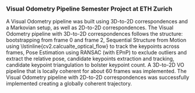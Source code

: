 ### Visual Odometry Pipeline Semester Project at ETH Zurich ###

A Visual Odometry pipeline was built using 3D-to-2D correspondences and a Markovian setup, as well as 2D-to-2D correspondences. The Visual Odometry pipeline with 3D-to-2D correspondences follows the structure: bootstrapping from frame 0 and frame 2, Sequential Structure from Motion using \lstinline{cv2.calcualte_optical_flow} to track the keypoints across frames, Pose Estimation using RANSAC (with EPnP) to exclude outliers and extract the relative pose, candidate keypoints extraction and tracking, candidate keypoint triangulation to bolster keypoint count. A 3D-to-2D VO pipeline that is locally coherent for about 60 frames was implemented. The Visual Odometry pipeline with 2D-to-2D correspondences was successfully implemented creating a globally coherent trajectory.
